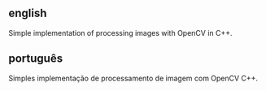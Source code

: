## english ##
Simple implementation of processing images with OpenCV in C++.


## português ##
Simples implementação de processamento de imagem com OpenCV C++.


